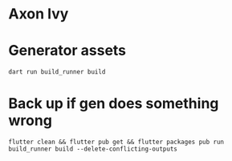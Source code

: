 # Axon Ivy

# Generator assets

    dart run build_runner build

# Back up if gen does something wrong

    flutter clean && flutter pub get && flutter packages pub run build_runner build --delete-conflicting-outputs
